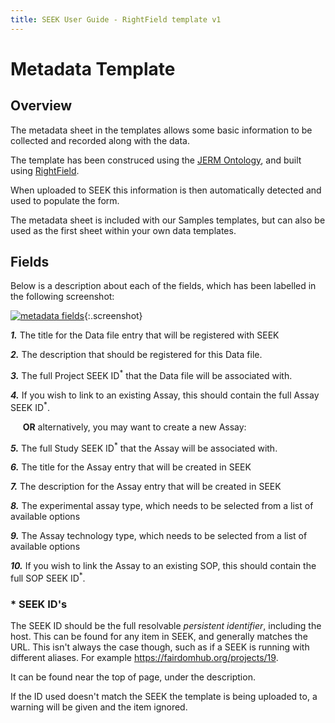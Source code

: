 ```yaml
---
title: SEEK User Guide - RightField template v1
---
```


# Metadata Template

## Overview

The metadata sheet in the templates allows some basic information to be collected and recorded along with the data.

The template has been construced using the [JERM Ontology](https://jermontology.org), and built using [RightField](https://rightfield.org.uk).

When uploaded to SEEK this information is then automatically detected and used to populate the form.

The metadata sheet is included with our Samples templates, but can also be used as the first sheet within your own data templates.


## Fields

Below is a description about each of the fields, which has been labelled in the following screenshot:

[![metadata fields](/images/user-guide/templates/master-v1-template.png)](/images/user-guide/templates/master-v1-template.png){:.screenshot}

_**1.**_  The title for the Data file entry that will be registered with SEEK

_**2.**_  The description that should be registered for this Data file.

_**3.**_  The full Project SEEK ID<sup>*</sup> that the Data file will be associated with.

_**4.**_  If you wish to link to an existing Assay, this should contain the full Assay SEEK ID<sup>*</sup>.
    
&nbsp;&nbsp;&nbsp;&nbsp; **OR** alternatively, you may want to create a new Assay:
   
_**5.**_  The full Study SEEK ID<sup>*</sup> that the Assay will be associated with.

_**6.**_  The title for the Assay entry that will be created in SEEK

_**7.**_  The description for the Assay entry that will be created in SEEK

_**8.**_  The experimental assay type, which needs to be selected from a list of available options

_**9.**_  The Assay technology type, which needs to be selected from a list of available options

_**10.**_ If you wish to link the Assay to an existing SOP, this should contain the full SOP SEEK ID<sup>*</sup>.

### * SEEK ID's

The SEEK ID should be the full resolvable _persistent identifier_, including the host. This can be found for any item in SEEK, and generally matches
the URL. This isn't always the case though, such as if a SEEK is running with different aliases. For example https://fairdomhub.org/projects/19. 

It can be found near the top of page, under the description.

If the ID used doesn't match the SEEK the template is being uploaded to, a warning will be given and the item ignored.
          
